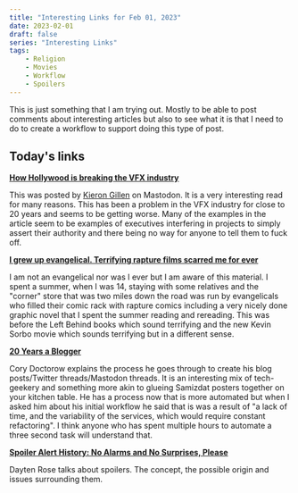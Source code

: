 ```yaml
---
title: "Interesting Links for Feb 01, 2023"
date: 2023-02-01
draft: false
series: "Interesting Links"
tags:
    - Religion
    - Movies
    - Workflow
    - Spoilers
---
```


This is just something that I am trying out. Mostly to be able to post comments about interesting articles but also to see what it is that I need to do to create a workflow to support doing this type of post. 

## Today's links

**[How Hollywood is breaking the VFX industry](https://www.gq-magazine.co.uk/culture/article/hollywood-vfx-industry-breaking-point)**

This was posted by [Kieron Gillen](https://mastodon.social/@kierongillen) on Mastodon. It is a very interesting read for many reasons. This has been a problem in the VFX industry for close to 20 years and seems to be getting worse. Many of the examples in the article seem to be examples of executives interfering in projects to simply assert their authority and there being no way for anyone to tell them to fuck off. 

**[I grew up evangelical. Terrifying rapture films scarred me for ever](https://www.theguardian.com/world/2023/jan/31/rapture-films-left-behind-evangelical)** 

I am not an evangelical nor was I ever but I am aware of this material. I spent a summer, when I was 14, staying with some relatives and the "corner" store that was two miles down the road was run by evangelicals who filled their comic rack with rapture comics including a very nicely done graphic novel that I spent the summer reading and rereading. This was before the Left Behind books which sound terrifying and the new Kevin Sorbo movie which sounds terrifying but in a different sense. 

**[20 Years a Blogger](https://pluralistic.net/2021/01/13/two-decades/#hfbd)**

Cory Doctorow explains the process he goes through to create his blog posts/Twitter threads/Mastodon threads. It is an interesting mix of tech-geekery and something more akin to glueing Samizdat posters together on your kitchen table. He has a process now that is more automated but when I asked him about his initial workflow he said that is was a result of "a lack of time, and the variability of the services, which would require constant refactoring". I think anyone who has spent multiple hours to automate a three second task will understand that.

**[Spoiler Alert History: No Alarms and No Surprises, Please](https://tedium.co/2023/02/01/spoiler-alert-history/)**

Dayten Rose talks about spoilers. The concept, the possible origin and issues surrounding them. 